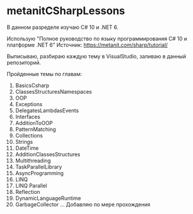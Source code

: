 # metanitCSharpLessons

В данном разределе изучаю С# 10 и .NET 6.

Использую "Полное руководство по языку программирования С# 10 и платформе .NET 6" 
Источник: https://metanit.com/sharp/tutorial/

Выписываю, разбираю каждую тему в VisualStudio, заливаю в данный репозиторий.

Пройденные темы по главам:  
01. BasicsCsharp  
02. ClassesStructuresNamespaces  
03. OOP  
04. Exceptions  
05. DelegatesLambdasEvents  
06. Interfaces  
07. AdditionToOOP  
08. PatternMatching  
09. Collections  
10. Strings  
11. DateTime  
12. AdditionClassesStructures  
13. Multithreading  
14. TaskParallelLibrary  
15. AsyncProgramming  
16. LINQ  
17. LINQ Parallel  
18. Reflection  
19. DynamicLanguageRuntime  
20. GarbageCollector
... Добавляю по мере прохождения
